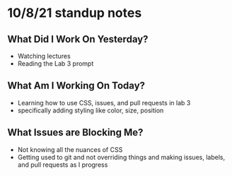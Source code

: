 # 10/8/21 standup notes
## What Did I Work On Yesterday? <br/>
- Watching lectures <br/>
- Reading the Lab 3 prompt <br/>

## What Am I Working On Today?
- Learning how to use CSS, issues, and pull requests in lab 3
- specifically adding styling like color, size, position

## What Issues are Blocking Me?
- Not knowing all the nuances of CSS
- Getting used to git and not overriding things and making issues, labels, and pull requests as I progress
